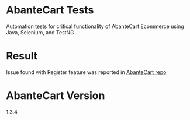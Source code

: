 # AbanteCart Tests
Automation tests for critical functionality of AbanteCart Ecommerce using Java, Selenium, and TestNG

# Result
Issue found with Register feature was reported in [AbanteCart repo](https://github.com/abantecart/abantecart-src/issues)

# AbanteCart Version
1.3.4


